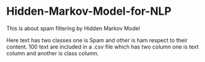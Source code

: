 # Hidden-Markov-Model-for-NLP
This is about spam filtering by Hidden Markov Model

Here text has two classes one is Spam and other 
is ham respect to their content. 100 text are 
included in a .csv file which has two column one is
text column and another is class column.
